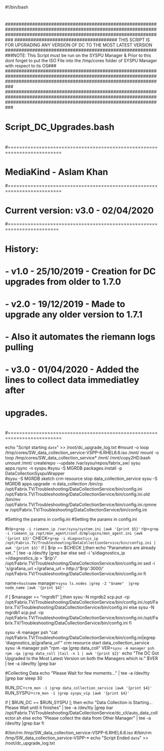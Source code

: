 #!/bin/bash
#
#
###########################################################################################################################################################################
######################################  THIS SCRIPT IS FOR UPGRADING ANY VERSION OF DC TO THE MOST LATEST VERSION  ########################################################
###NOTE: This Script must be run on the SYSPU Manager & Prior to this dont forget to put the ISO File into the /tmp/cores folder of SYSPU Manager with respect to its OS###
###########################################################################################################################################################################
###########################################################################################################################################################################
#
#                        Script_DC_Upgrades.bash
#
#=========================================================================
# MediaKind - Aslam Khan
#=========================================================================
# Current version: v3.0 - 02/04/2020
#========================================================================
# History:
#   - v1.0 - 25/10/2019 - Creation for DC upgrades from older to 1.7.0
#                           
#	- v2.0 - 19/12/2019 - Made to upgrade any older version to 1.7.1
#                       - Also it automates the riemann logs pulling                          
#   - v3.0 - 01/04/2020 - Added the lines to collect data immediatley after 
#						  upgrades.
#                         
#       
#=========================================================================


echo "Script starting `date`" >> /root/dc_upgrade_log.txt
#mount -o loop /tmp/cores/SW_data_collection_service-VSPP-6.RHEL6.6.iso /mnt/
mount -o loop /tmp/cores/SW_data_collection_service* /mnt/
/mnt/copy2HD.bash
umount /mnt/
createrepo --update /var/sysu/repos/fabrix_sw/
sysu apps.rsync -n syspu
#sysu -S MGRDB packages.install -p DataCollectionSyspuWrapper	
#sysu -S MGRDB sketch
crm resource stop data_collection_service
sysu -S MGRDB apps.upgrade -n data_collection
/bin/cp /opt/Fabrix.TV/Troubleshooting/DataCollectionService/bin/config.ini /opt/Fabrix.TV/Troubleshooting/DataCollectionService/bin/config.ini.old
/bin/mv /opt/Fabrix.TV/Troubleshooting/DataCollectionService/bin/config.ini.rpmnew /opt/Fabrix.TV/Troubleshooting/DataCollectionService/bin/config.ini

#Setting the params in config.ini
#Setting the params in config.ini

#rip=`grep -i riemann_ip /var/sysu/system.ini |awk '{print $5}'`
rip=`grep -i riemann_ip /opt/mon_agent/conf.d/mplugins/mon_agent.ini |awk '{print $3}'`
CHECK=`grep -i diagnostics_ip /opt/Fabrix.TV/Troubleshooting/DataCollectionService/bin/config.ini | awk '{print $3}'`
 if [ $rip == $CHECK ];then
    echo "Parameters are already set.." | tee -a /dev/tty |grep bar
 else    
    sed -i 's/diagnostics_ip =/diagnostics_ip = '$rip'/' /opt/Fabrix.TV/Troubleshooting/DataCollectionService/bin/config.ini 
    sed -i 's/grafana_url =/grafana_url = http:\/\/'$rip':3000/' /opt/Fabrix.TV/Troubleshooting/DataCollectionService/bin/config.ini
 fi

name=`hostname`
manager=`sysu ls.nodes |grep -2 "$name"  |grep node_name |awk '{print $4}'`

 if [ $manager == "mgrdb1" ];then
    sysu -N mgrdb2 scp.put -rp /opt/Fabrix.TV/Troubleshooting/DataCollectionService/bin/config.ini:/opt/Fabrix.TV/Troubleshooting/DataCollectionService/bin/config.ini
 else
    sysu -N mgrdb1 scp.put -rp /opt/Fabrix.TV/Troubleshooting/DataCollectionService/bin/config.ini:/opt/Fabrix.TV/Troubleshooting/DataCollectionService/bin/config.ini
 fi

sysu -A manager psh "cat /opt/Fabrix.TV/Troubleshooting/DataCollectionService/bin/config.ini|egrep 'diagnostics_ip|grafana_url'"
crm resource start data_collection_service
sysu -A manager psh "rpm -qa |grep data_coll"
VER=`sysu -A manager psh rpm -qa |grep data_coll |tail -n 1 | awk '{print $2}'`
echo "The DC Got Upgraded to the Most Latest Version on both the Managers which is:" $VER | tee -a /dev/tty |grep bar

#Collecting Data
echo "Please Wait for few moments..." | tee -a /dev/tty |grep bar 
sleep 30

RUN_DC=`crm_mon -1 |grep data_collection_service |awk '{print $4}'`
RUN_SYSPU=`crm_mon -1 |grep syspu_vip |awk '{print $4}'`
  
 if [ $RUN_DC == $RUN_SYSPU ]; then
     echo "Data Collection is Starting... Please Wait until it finishes" | tee -a /dev/tty |grep bar
     /opt/Fabrix.TV/Troubleshooting/DataCollectionService/dc_cli/auto_data_collector.sh
 else
    echo "Please collect the data from Other Manager" | tee -a /dev/tty |grep bar
 fi

#/bin/rm /tmp/SW_data_collection_service-VSPP-6.RHEL6.6.iso
#/bin/rm /tmp/SW_data_collection_service-VSPP-*
echo "Script Ended `date`" >> /root/dc_upgrade_log.txt
